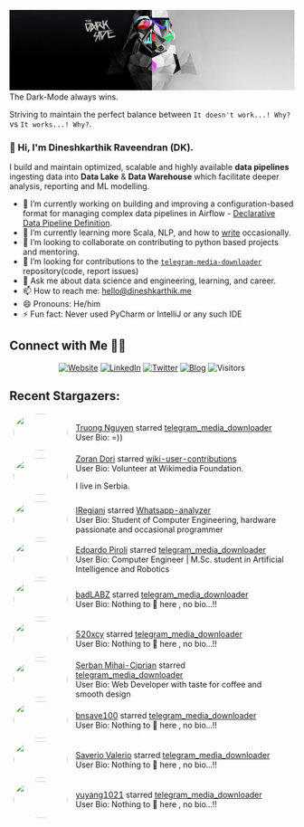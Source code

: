 ![](https://github.com/Dineshkarthik/Dineshkarthik/blob/master/assets/cover.jpg)
The Dark-Mode always wins.

Striving to maintain the perfect balance between `It doesn't work...! Why?` vs `It works...! Why?`.

### 👋 Hi, I'm Dineshkarthik Raveendran (DK).

I build and maintain optimized, scalable and highly available **data pipelines** ingesting data into **Data Lake** & **Data Warehouse** which facilitate deeper analysis, reporting and ML modelling.


- 🔭 I’m currently working on building and improving a configuration-based format for managing complex data pipelines in Airflow - [Declarative Data Pipeline Definition](https://www.thoughtworks.com/de/radar/techniques?blipid=202005084).
- 🌱 I’m currently learning more Scala, NLP, and how to [write](https://medium.com/@dineshkarthik.r) occasionally.
- 👯 I’m looking to collaborate on contributing to python based projects and mentoring.
- 🤔 I’m looking for contributions to the [`telegram-media-downloader`](https://github.com/Dineshkarthik/telegram_media_downloader) repository(code, report issues) 
- 💬 Ask me about data science and engineering, learning, and career.
- 📫 How to reach me: [hello@dineshkarthik.me](mailto:hello@dineshkarthik.me)
- 😄 Pronouns: He/him
- ⚡ Fun fact: Never used PyCharm or IntelliJ or any such IDE

## Connect with Me 🤝🏻

<p align="center">
<a href="https://dineshkarthik.me"><img alt="Website" src="https://img.shields.io/badge/Website-dineshkarthik.me-blue?style=flat&logo=google-chrome"></a>
<a href="https://www.linkedin.com/in/dineshkarthik-r/"><img alt="LinkedIn" src="https://img.shields.io/badge/LinkedIN-Dineshkarthik%20Raveendran-blue?style=flat&logo=linkedin"></a>
<a href="https://twitter.com/Dineshkarthik_R"><img alt="Twitter" src="https://img.shields.io/badge/Twitter-Dineshkarthik%20R-blue?style=flat&logo=twitter"></a>
<a href="https://medium.com/@dineshkarthik.r"><img alt="Blog" src="https://img.shields.io/badge/Medium-Dineshkarthik%20Raveendran-blue?style=flat&logo=medium"></a>
<img alt="Visitors" src="https://visitor-badge.laobi.icu/badge?page_id=Dineshkarthik">
</p>


## Recent Stargazers:

<table cellspacing="0" cellpadding="0" style="border: none;">
  <tbody cellspacing="0" cellpadding="0" style="border: none;">
    <tr style="border: none;">
      <td style="border: none">
        <a href="https://github.com/Ppang0405">
          <img
            style="border-radius: 50%;"
            align="left"
            src="https://avatars3.githubusercontent.com/u/33455900?v=4"
            width="96"
            height="65"
          />
        </a>
      </td>
      <td style="border: none">
        <div>
          <a href="https://github.com/Ppang0405">Truong Nguyen</a> 
          starred <a href="https://github.com/Dineshkarthik/telegram_media_downloader">telegram_media_downloader</a>
        </div>
        <div>
          User Bio: =))
        </div>
      </td>
    </tr>
    <tr style="border: none;">
      <td style="border: none">
        <a href="https://github.com/kizule">
          <img
            style="border-radius: 50%;"
            align="left"
            src="https://avatars0.githubusercontent.com/u/28963303?v=4"
            width="96"
            height="65"
          />
        </a>
      </td>
      <td style="border: none">
        <div>
          <a href="https://github.com/kizule">Zoran Dori</a> 
          starred <a href="https://github.com/Dineshkarthik/wiki-user-contributions">wiki-user-contributions</a>
        </div>
        <div>
          User Bio: Volunteer at Wikimedia Foundation.

I live in Serbia.
        </div>
      </td>
    </tr>
    <tr style="border: none;">
      <td style="border: none">
        <a href="https://github.com/IRegiani">
          <img
            style="border-radius: 50%;"
            align="left"
            src="https://avatars2.githubusercontent.com/u/37424234?v=4"
            width="96"
            height="65"
          />
        </a>
      </td>
      <td style="border: none">
        <div>
          <a href="https://github.com/IRegiani">IRegiani</a> 
          starred <a href="https://github.com/Dineshkarthik/Whatsapp-analyzer">Whatsapp-analyzer</a>
        </div>
        <div>
          User Bio: Student of Computer Engineering,  hardware passionate and occasional programmer
        </div>
      </td>
    </tr>
    <tr style="border: none;">
      <td style="border: none">
        <a href="https://github.com/Pirols">
          <img
            style="border-radius: 50%;"
            align="left"
            src="https://avatars0.githubusercontent.com/u/36996537?u=0b3c6978f1cbf68fe11fbce603eb9569d63912cf&v=4"
            width="96"
            height="65"
          />
        </a>
      </td>
      <td style="border: none">
        <div>
          <a href="https://github.com/Pirols">Edoardo Piroli</a> 
          starred <a href="https://github.com/Dineshkarthik/telegram_media_downloader">telegram_media_downloader</a>
        </div>
        <div>
          User Bio: Computer Engineer | M.Sc. student in Artificial Intelligence and Robotics
        </div>
      </td>
    </tr>
    <tr style="border: none;">
      <td style="border: none">
        <a href="https://github.com/badLABZ">
          <img
            style="border-radius: 50%;"
            align="left"
            src="https://avatars3.githubusercontent.com/u/61927349?u=16885396878a5465cdac004ca1e6caeace88a004&v=4"
            width="96"
            height="65"
          />
        </a>
      </td>
      <td style="border: none">
        <div>
          <a href="https://github.com/badLABZ">badLABZ</a> 
          starred <a href="https://github.com/Dineshkarthik/telegram_media_downloader">telegram_media_downloader</a>
        </div>
        <div>
          User Bio: Nothing to 👀 here , no bio...!!
        </div>
      </td>
    </tr>
    <tr style="border: none;">
      <td style="border: none">
        <a href="https://github.com/520xcy">
          <img
            style="border-radius: 50%;"
            align="left"
            src="https://avatars0.githubusercontent.com/u/18565637?v=4"
            width="96"
            height="65"
          />
        </a>
      </td>
      <td style="border: none">
        <div>
          <a href="https://github.com/520xcy">520xcy</a> 
          starred <a href="https://github.com/Dineshkarthik/telegram_media_downloader">telegram_media_downloader</a>
        </div>
        <div>
          User Bio: Nothing to 👀 here , no bio...!!
        </div>
      </td>
    </tr>
    <tr style="border: none;">
      <td style="border: none">
        <a href="https://github.com/serban-mihai">
          <img
            style="border-radius: 50%;"
            align="left"
            src="https://avatars2.githubusercontent.com/u/34487580?u=ee4f069f799427d47a0ed2782a0d65941d8e78ca&v=4"
            width="96"
            height="65"
          />
        </a>
      </td>
      <td style="border: none">
        <div>
          <a href="https://github.com/serban-mihai">Șerban Mihai-Ciprian</a> 
          starred <a href="https://github.com/Dineshkarthik/telegram_media_downloader">telegram_media_downloader</a>
        </div>
        <div>
          User Bio: Web Developer with taste for coffee and smooth design
        </div>
      </td>
    </tr>
    <tr style="border: none;">
      <td style="border: none">
        <a href="https://github.com/bnsave100">
          <img
            style="border-radius: 50%;"
            align="left"
            src="https://avatars1.githubusercontent.com/u/54675598?u=80db1fc5c18b267d087cc7cdcc3d407ae802b994&v=4"
            width="96"
            height="65"
          />
        </a>
      </td>
      <td style="border: none">
        <div>
          <a href="https://github.com/bnsave100">bnsave100</a> 
          starred <a href="https://github.com/Dineshkarthik/telegram_media_downloader">telegram_media_downloader</a>
        </div>
        <div>
          User Bio: Nothing to 👀 here , no bio...!!
        </div>
      </td>
    </tr>
    <tr style="border: none;">
      <td style="border: none">
        <a href="https://github.com/sav-valerio">
          <img
            style="border-radius: 50%;"
            align="left"
            src="https://avatars2.githubusercontent.com/u/14777542?u=11695a29b70211f71a22074b93eb8a732dfba307&v=4"
            width="96"
            height="65"
          />
        </a>
      </td>
      <td style="border: none">
        <div>
          <a href="https://github.com/sav-valerio">Saverio Valerio</a> 
          starred <a href="https://github.com/Dineshkarthik/telegram_media_downloader">telegram_media_downloader</a>
        </div>
        <div>
          User Bio: Nothing to 👀 here , no bio...!!
        </div>
      </td>
    </tr>
    <tr style="border: none;">
      <td style="border: none">
        <a href="https://github.com/yuyang1021">
          <img
            style="border-radius: 50%;"
            align="left"
            src="https://avatars1.githubusercontent.com/u/3099576?v=4"
            width="96"
            height="65"
          />
        </a>
      </td>
      <td style="border: none">
        <div>
          <a href="https://github.com/yuyang1021">yuyang1021</a> 
          starred <a href="https://github.com/Dineshkarthik/telegram_media_downloader">telegram_media_downloader</a>
        </div>
        <div>
          User Bio: Nothing to 👀 here , no bio...!!
        </div>
      </td>
    </tr>
    
  </tbody>
</table>